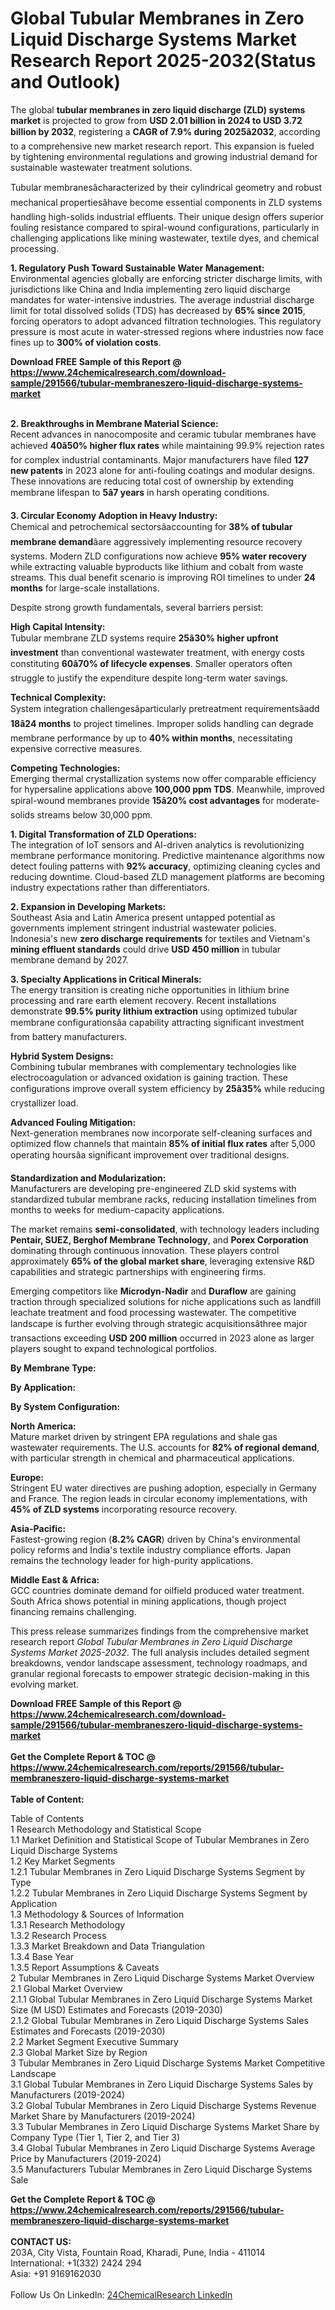 <h1>Global Tubular Membranes in Zero Liquid Discharge Systems Market Research Report 2025-2032(Status and Outlook)</h1><p>The global <strong>tubular membranes in zero liquid discharge (ZLD) systems market</strong> is projected to grow from <strong>USD 2.01 billion in 2024 to USD 3.72 billion by 2032</strong>, registering a <strong>CAGR of 7.9% during 2025â2032</strong>, according to a comprehensive new market research report. This expansion is fueled by tightening environmental regulations and growing industrial demand for sustainable wastewater treatment solutions.</p><p>Tubular membranesâcharacterized by their cylindrical geometry and robust mechanical propertiesâhave become essential components in ZLD systems handling high-solids industrial effluents. Their unique design offers superior fouling resistance compared to spiral-wound configurations, particularly in challenging applications like mining wastewater, textile dyes, and chemical processing.</p><p><strong>1. Regulatory Push Toward Sustainable Water Management:</strong><br>
Environmental agencies globally are enforcing stricter discharge limits, with jurisdictions like China and India implementing zero liquid discharge mandates for water-intensive industries. The average industrial discharge limit for total dissolved solids (TDS) has decreased by <strong>65% since 2015</strong>, forcing operators to adopt advanced filtration technologies. This regulatory pressure is most acute in water-stressed regions where industries now face fines up to <strong>300% of violation costs</strong>.</p><div><b>Download FREE Sample of this Report @ 
            <a href="https://www.24chemicalresearch.com/download-sample/291566/tubular-membraneszero-liquid-discharge-systems-market">
            https://www.24chemicalresearch.com/download-sample/291566/tubular-membraneszero-liquid-discharge-systems-market</a></b></div><br><p><strong>2. Breakthroughs in Membrane Material Science:</strong><br>
Recent advances in nanocomposite and ceramic tubular membranes have achieved <strong>40â50% higher flux rates</strong> while maintaining 99.9% rejection rates for complex industrial contaminants. Major manufacturers have filed <strong>127 new patents</strong> in 2023 alone for anti-fouling coatings and modular designs. These innovations are reducing total cost of ownership by extending membrane lifespan to <strong>5â7 years</strong> in harsh operating conditions.</p><p><strong>3. Circular Economy Adoption in Heavy Industry:</strong><br>
Chemical and petrochemical sectorsâaccounting for <strong>38% of tubular membrane demand</strong>âare aggressively implementing resource recovery systems. Modern ZLD configurations now achieve <strong>95% water recovery</strong> while extracting valuable byproducts like lithium and cobalt from waste streams. This dual benefit scenario is improving ROI timelines to under <strong>24 months</strong> for large-scale installations.</p><p>Despite strong growth fundamentals, several barriers persist:</p><p><strong>High Capital Intensity:</strong><br>
	Tubular membrane ZLD systems require <strong>25â30% higher upfront investment</strong> than conventional wastewater treatment, with energy costs constituting <strong>60â70% of lifecycle expenses</strong>. Smaller operators often struggle to justify the expenditure despite long-term water savings.</p><p><strong>Technical Complexity:</strong><br>
	System integration challengesâparticularly pretreatment requirementsâadd <strong>18â24 months</strong> to project timelines. Improper solids handling can degrade membrane performance by up to <strong>40% within months</strong>, necessitating expensive corrective measures.</p><p><strong>Competing Technologies:</strong><br>
Emerging thermal crystallization systems now offer comparable efficiency for hypersaline applications above <strong>100,000 ppm TDS</strong>. Meanwhile, improved spiral-wound membranes provide <strong>15â20% cost advantages</strong> for moderate-solids streams below 30,000 ppm.</p><p><strong>1. Digital Transformation of ZLD Operations:</strong><br>
The integration of IoT sensors and AI-driven analytics is revolutionizing membrane performance monitoring. Predictive maintenance algorithms now detect fouling patterns with <strong>92% accuracy</strong>, optimizing cleaning cycles and reducing downtime. Cloud-based ZLD management platforms are becoming industry expectations rather than differentiators.</p><p><strong>2. Expansion in Developing Markets:</strong><br>
Southeast Asia and Latin America present untapped potential as governments implement stringent industrial wastewater policies. Indonesia's new <strong>zero discharge requirements</strong> for textiles and Vietnam's <strong>mining effluent standards</strong> could drive <strong>USD 450 million</strong> in tubular membrane demand by 2027.</p><p><strong>3. Specialty Applications in Critical Minerals:</strong><br>
The energy transition is creating niche opportunities in lithium brine processing and rare earth element recovery. Recent installations demonstrate <strong>99.5% purity lithium extraction</strong> using optimized tubular membrane configurationsâa capability attracting significant investment from battery manufacturers.</p><p><strong>Hybrid System Designs:</strong><br>
	Combining tubular membranes with complementary technologies like electrocoagulation or advanced oxidation is gaining traction. These configurations improve overall system efficiency by <strong>25â35%</strong> while reducing crystallizer load.</p><p><strong>Advanced Fouling Mitigation:</strong><br>
Next-generation membranes now incorporate self-cleaning surfaces and optimized flow channels that maintain <strong>85% of initial flux rates</strong> after 5,000 operating hoursâa significant improvement over traditional designs.</p><p><strong>Standardization and Modularization:</strong><br>
Manufacturers are developing pre-engineered ZLD skid systems with standardized tubular membrane racks, reducing installation timelines from months to weeks for medium-capacity applications.</p><p>The market remains <strong>semi-consolidated</strong>, with technology leaders including <strong>Pentair, SUEZ, Berghof Membrane Technology</strong>, and <strong>Porex Corporation</strong> dominating through continuous innovation. These players control approximately <strong>65% of the global market share</strong>, leveraging extensive R&amp;D capabilities and strategic partnerships with engineering firms.</p><p>Emerging competitors like <strong>Microdyn-Nadir</strong> and <strong>Duraflow</strong> are gaining traction through specialized solutions for niche applications such as landfill leachate treatment and food processing wastewater. The competitive landscape is further evolving through strategic acquisitionsâthree major transactions exceeding <strong>USD 200 million</strong> occurred in 2023 alone as larger players sought to expand technological portfolios.</p><p><strong>By Membrane Type:</strong></p><p><strong>By Application:</strong></p><p><strong>By System Configuration:</strong></p><p><strong>North America:</strong><br>
Mature market driven by stringent EPA regulations and shale gas wastewater requirements. The U.S. accounts for <strong>82% of regional demand</strong>, with particular strength in chemical and pharmaceutical applications.</p><p><strong>Europe:</strong><br>
Stringent EU water directives are pushing adoption, especially in Germany and France. The region leads in circular economy implementations, with <strong>45% of ZLD systems</strong> incorporating resource recovery.</p><p><strong>Asia-Pacific:</strong><br>
Fastest-growing region (<strong>8.2% CAGR</strong>) driven by China's environmental policy reforms and India's textile industry compliance efforts. Japan remains the technology leader for high-purity applications.</p><p><strong>Middle East &amp; Africa:</strong><br>
GCC countries dominate demand for oilfield produced water treatment. South Africa shows potential in mining applications, though project financing remains challenging.</p><p>This press release summarizes findings from the comprehensive market research report <em>Global Tubular Membranes in Zero Liquid Discharge Systems Market 2025-2032</em>. The full analysis includes detailed segment breakdowns, vendor landscape assessment, technology roadmaps, and granular regional forecasts to empower strategic decision-making in this evolving market.</p><div><b>Download FREE Sample of this Report @ 
            <a href="https://www.24chemicalresearch.com/download-sample/291566/tubular-membraneszero-liquid-discharge-systems-market">
            https://www.24chemicalresearch.com/download-sample/291566/tubular-membraneszero-liquid-discharge-systems-market</a></b></div><br><div><b>Get the Complete Report & TOC @ 
            <a href="https://www.24chemicalresearch.com/reports/291566/tubular-membraneszero-liquid-discharge-systems-market">
            https://www.24chemicalresearch.com/reports/291566/tubular-membraneszero-liquid-discharge-systems-market</a></b></div><br>
            <b>Table of Content:</b><p>Table of Contents<br />
1 Research Methodology and Statistical Scope<br />
1.1 Market Definition and Statistical Scope of Tubular Membranes in Zero Liquid Discharge Systems<br />
1.2 Key Market Segments<br />
1.2.1 Tubular Membranes in Zero Liquid Discharge Systems Segment by Type<br />
1.2.2 Tubular Membranes in Zero Liquid Discharge Systems Segment by Application<br />
1.3 Methodology & Sources of Information<br />
1.3.1 Research Methodology<br />
1.3.2 Research Process<br />
1.3.3 Market Breakdown and Data Triangulation<br />
1.3.4 Base Year<br />
1.3.5 Report Assumptions & Caveats<br />
2 Tubular Membranes in Zero Liquid Discharge Systems Market Overview<br />
2.1 Global Market Overview<br />
2.1.1 Global Tubular Membranes in Zero Liquid Discharge Systems Market Size (M USD) Estimates and Forecasts (2019-2030)<br />
2.1.2 Global Tubular Membranes in Zero Liquid Discharge Systems Sales Estimates and Forecasts (2019-2030)<br />
2.2 Market Segment Executive Summary<br />
2.3 Global Market Size by Region<br />
3 Tubular Membranes in Zero Liquid Discharge Systems Market Competitive Landscape<br />
3.1 Global Tubular Membranes in Zero Liquid Discharge Systems Sales by Manufacturers (2019-2024)<br />
3.2 Global Tubular Membranes in Zero Liquid Discharge Systems Revenue Market Share by Manufacturers (2019-2024)<br />
3.3 Tubular Membranes in Zero Liquid Discharge Systems Market Share by Company Type (Tier 1, Tier 2, and Tier 3)<br />
3.4 Global Tubular Membranes in Zero Liquid Discharge Systems Average Price by Manufacturers (2019-2024)<br />
3.5 Manufacturers Tubular Membranes in Zero Liquid Discharge Systems Sale</p><div><b>Get the Complete Report & TOC @ 
            <a href="https://www.24chemicalresearch.com/reports/291566/tubular-membraneszero-liquid-discharge-systems-market">
            https://www.24chemicalresearch.com/reports/291566/tubular-membraneszero-liquid-discharge-systems-market</a></b></div><br><b>CONTACT US:</b><br>
            203A, City Vista, Fountain Road, Kharadi, Pune, India - 411014<br>
            International: +1(332) 2424 294<br>
            Asia: +91 9169162030 <br><br>
            Follow Us On LinkedIn: <a href="https://www.linkedin.com/company/24chemicalresearch/">24ChemicalResearch LinkedIn</a>